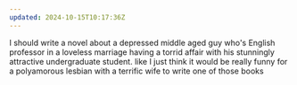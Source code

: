```yaml
---
updated: 2024-10-15T10:17:36Z
---
```


I should write a novel about a depressed middle aged guy who's English professor in a loveless marriage having a torrid affair with his stunningly attractive undergraduate student. like I just think it would be really funny for a polyamorous lesbian with a terrific wife to write one of those books
